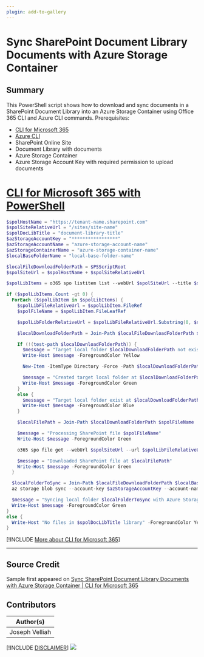 ```yaml
---
plugin: add-to-gallery
---
```


# Sync SharePoint Document Library Documents with Azure Storage Container

## Summary

This PowerShell script shows how to download and sync documents in a SharePoint Document Library into an Azure Storage Container using Office 365 CLI and Azure CLI commands.
 Prerequisites:
 - [CLI for Microsoft 365](https://pnp.github.io/cli-microsoft365/)
 - [Azure CLI](https://docs.microsoft.com/en-us/cli/azure/?view=azure-cli-latest)
 - SharePoint Online Site
 - Document Library with documents
 - Azure Storage Container
 - Azure Storage Account Key with required permission to upload documents
 
# [CLI for Microsoft 365 with PowerShell](#tab/cli-m365-ps)
```powershell
$spolHostName = "https://tenant-name.sharepoint.com"
$spolSiteRelativeUrl = "/sites/site-name"
$spolDocLibTitle = "document-library-title"
$azStorageAccountKey = "*****************"
$azStorageAccountName = "azure-storage-account-name"
$azStorageContainerName = "azure-storage-container-name"
$localBaseFolderName = "local-base-folder-name"

$localFileDownloadFolderPath = $PSScriptRoot
$spolSiteUrl = $spolHostName + $spolSiteRelativeUrl

$spolLibItems = o365 spo listitem list --webUrl $spolSiteUrl --title $spolDocLibTitle --fields 'FileRef,FileLeafRef' --filter "FSObjType eq 0" -o json | ConvertFrom-Json

if ($spolLibItems.Count -gt 0) {
  ForEach ($spolLibItem in $spolLibItems) {
    $spolLibFileRelativeUrl = $spolLibItem.FileRef
    $spolFileName = $spolLibItem.FileLeafRef

    $spolLibFolderRelativeUrl = $spolLibFileRelativeUrl.Substring(0, $spolLibFileRelativeUrl.lastIndexOf('/'))

    $localDownloadFolderPath = Join-Path $localFileDownloadFolderPath $localBaseFolderName $spolLibFolderRelativeUrl

    If (!(test-path $localDownloadFolderPath)) {
      $message = "Target local folder $localDownloadFolderPath not exist"
      Write-Host $message -ForegroundColor Yellow

      New-Item -ItemType Directory -Force -Path $localDownloadFolderPath | Out-Null

      $message = "Created target local folder at $localDownloadFolderPath"
      Write-Host $message -ForegroundColor Green
    }
    else {
      $message = "Target local folder exist at $localDownloadFolderPath"
      Write-Host $message -ForegroundColor Blue
    }

    $localFilePath = Join-Path $localDownloadFolderPath $spolFileName

    $message = "Processing SharePoint file $spolFileName"
    Write-Host $message -ForegroundColor Green

    o365 spo file get --webUrl $spolSiteUrl --url $spolLibFileRelativeUrl --asFile --path $localFilePath

    $message = "Downloaded SharePoint file at $localFilePath"
    Write-Host $message -ForegroundColor Green
  }

  $localFolderToSync = Join-Path $localFileDownloadFolderPath $localBaseFolderName
  az storage blob sync --account-key $azStorageAccountKey --account-name $azStorageAccountName -c $azStorageContainerName -s $localFolderToSync --only-show-errors | Out-Null

  $message = "Syncing local folder $localFolderToSync with Azure Storage Container $azStorageContainerName is completed"
  Write-Host $message -ForegroundColor Green
}
else {
  Write-Host "No files in $spolDocLibTitle library" -ForegroundColor Yellow
}
```
[!INCLUDE [More about CLI for Microsoft 365](../../docfx/includes/MORE-CLIM365.md)]
***

## Source Credit

Sample first appeared on [Sync SharePoint Document Library Documents with Azure Storage Container | CLI for Microsoft 365](https://pnp.github.io/cli-microsoft365/sample-scripts/spo/sync-splib-into-az-storage-container/)

## Contributors

| Author(s) |
|-----------|
| Joseph Velliah |


[!INCLUDE [DISCLAIMER](../../docfx/includes/DISCLAIMER.md)]
<img src="https://pnptelemetry.azurewebsites.net/script-samples/scripts/spo-sync-splib-into-az-storage-container" aria-hidden="true" />
